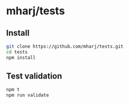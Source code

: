 # mharj/tests

## Install

```bash
git clone https://github.com/mharj/tests.git
cd tests
npm install
```

## Test validation

```bash
npm t
npm run validate
```

